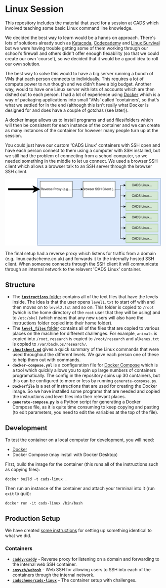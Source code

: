 # Linux Session

This repository includes the material that used for a session at CADS which involved teaching some basic Linux command line knowledge.

We decided the best way to learn would be a hands on approach. There's lots of solutions already such as [Katacoda](https://www.katacoda.com/), [Codecademy](https://www.codecademy.com/learn/learn-the-command-line) and [Linux Survival](https://linuxsurvival.com/) but we were having trouble getting some of them working through our school's firewall and others didn't offer enough flexability (so that we could create our own 'course'), so we decided that it would be a good idea to roll our own solution.

The best way to solve this would to have a big server running a bunch of VMs that each person connects to individually. This requires a lot of compute power to run though and we didn't have a big budget. Another way, would to have one Linux server with lots of accounts which are then dished out to each person. I had a lot of experience using [Docker](https://www.docker.com/) which is a way of packaging applications into small 'VMs' called 'containers', so that's what we settled for in the end (although this isn't really what Docker is designed for and does have a couple of gotchas (see later)).

A docker image allows us to install programs and add files/folders which will then be consistent for each instance of the container and we can create as many instances of the container for however many people turn up at the session.

You could just have our custom 'CADS Linux' containers with SSH open and have each person connect to them using a computer with SSH installed, but we still had the problem of connecting from a school computer, so we needed something in the middle to let us connect. We used a browser SSH client which allows a browser talk to an SSH server through the browser SSH client.

![](setup.svg)

The final setup had a reverse proxy which listens for traffic from a domain (e.g. linux.cadscheme.co.uk) and forwards it to the internally hosted SSH client. When someone connects through the SSH client it will communicate through an internal network to the relavent 'CADS Linux' container.

## Structure

- The [**`instructions`** folder](https://github.com/malvern-cads/linux-session/tree/master/instructions) contains all of the text files that have the levels inside. The idea is that the user opens `level1.txt` to start off with and then moves on to `level2.txt` and so on. This folder is copied to `/root` (which is the home directory of the `root` user that they will be using) and to `/etc/skel` (which means that any new users will also have the instructions folder copied into their home folder).
- The [**`level_files`** folder](https://github.com/malvern-cads/linux-session/tree/master/level_files) contains all of the files that are copied to various places on the machine for different challenges. For example, `animals` is copied into `/root`, `research` is copied to `/root/research` and `alkenes.txt` is copied to `/var/backups/research/`.
- [**`cheatsheet.md`**](cheatsheet.md) gives a quick summary of the Linux commands that were used throughout the different levels. We gave each person one of these to help them out with commands.
- **`docker-compose.yml`** is a configuration file for [Docker Compose](https://docs.docker.com/compose/) which is a tool which quickly allows you to spin up large numbers of containers programatically. The config in the repository spins up 30 containers, but this can be configured to more or less by running `generate-compose.py`.
- **`Dockerfile`** is a set of instructions that are used for creating the Docker image. So we have installed some programs that are needed and copied the instructions and level files into their relevant places.
- **`generate-compose.py`** is a Python script for generating a Docker Compose file, as it is quite time consuming to keep copying and pasting (to edit parameters, you need to edit the variables at the top of the file).

## Development

To test the container on a local computer for development, you will need:

- [Docker](https://www.docker.com/products/docker-desktop)
- Docker Compose (may install with Docker Desktop)

First, build the image for the container (this runs all of the instructions such as copying files):

```
docker build -t cads-linux .
```

Then run an instance of the container and attach your terminal into it (run `exit` to quit):

```
docker run -it cads-linux /bin/bash
```

## Production Setup

We have created [some instructions](production.md) for setting up something identical to what we did.

### Containers

- **[`caddy/caddy`](https://hub.docker.com/r/caddy/caddy)** - Reverse proxy for listening on a domain and forwarding to the internal web SSH container.
- **[`snsyzb/webssh`](https://hub.docker.com/r/snsyzb/webssh)** - Web SSH for allowing users to SSH into each of the containers through the internal network.
- **[`cadscheme/cads-linux`](https://hub.docker.com/r/cadscheme/cads-linux)** - The container setup with challenges.
